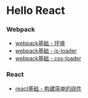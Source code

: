 # Hello React

### Webpack

* [webpack基础 - 环境](./notes/webpack/webpack-environment.md)
* [webpack基础 - js-loader](./notes/webpack/webpack-jsloader.md)
* [webpack基础 - css-loader](./notes/webpack/webpack-cssloader.md)


### React

* [react基础 - 构建简单的组件](./notes/react/react-text-view.md)

